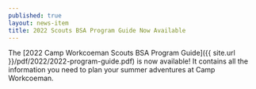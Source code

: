 ```yaml
---
published: true
layout: news-item
title: 2022 Scouts BSA Program Guide Now Available
---
```


The [2022 Camp Workcoeman Scouts BSA Program Guide]({{ site.url }}/pdf/2022/2022-program-guide.pdf) is now available! It contains all the information you need to plan your summer adventures at Camp Workcoeman.
